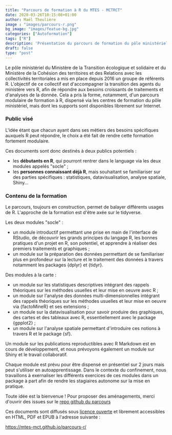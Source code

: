```yaml
---
title: "Parcours de formation à R du MTES - MCTRCT"
date: 2020-03-26T10:15:08+01:00
author: Maël Theulière
image : "images/parcours-r.png"
bg_image: "images/featue-bg.jpg"
categories: ["Autoformation"]
tags: ["R"]
description: 'Présentation du parcours de formation du pôle ministériel du Ministère de la Transition écologique et solidaire et du Ministère de la Cohésion des territoires et des Relations avec les collectivités territoriales'
draft: false
type: "post"
---
```



Le pôle ministériel du Ministère de la Transition écologique et solidaire et du Ministère de la Cohésion des territoires et des Relations avec les collectivités territoriales a mis en place depuis 2016 un groupe de référents R. L'objectif de ce collectif est d'accompagner la transition des agents du ministère vers R, afin de répondre aux besoins croissants de traitements et d'analyses de la donnée. Cela a pris la forme, notamment, d'un parcours modulaire de formation à R, dispensé via les centres de formation du pôle ministériel, mais dont les supports sont disponibles librement sur Internet.


### Public visé

L'idée étant que chacun ayant dans ses métiers des besoins spécifiques auxquels R peut répondre, le choix a été fait de rendre cette formation fortement modulaire.

Ces documents sont donc destinés à deux publics potentiels :

- les **débutants en R**, qui pourront rentrer dans le language via les deux modules appelés "socle" ;
- les **personnes connaissant déjà R**, mais souhaitant se familiariser sur des parties spécifiques : statistiques, datavisualisation, analyse spatiale, Shiny...


### Contenu de la formation

Le parcours, toujours en construction, permet de balayer différents usages de R. L'approche de la formation est d'être axée sur le tidyverse.

Les deux modules "socle" : 

- un module introductif permettant une prise en main de l'interface de RStudio, de découvrir les grands principes du langage R, les bonnes pratiques d'un projet en R, son potentiel, et apprendre à réaliser des premiers traitements et graphiques ;
- un module sur la préparation des données permettant de se familiariser plus en profondeur sur la lecture et le traitement des données à travers notamment les packages {dplyr} et {tidyr}.

Des modules à la carte : 

- un module sur les statistiques descriptives intégrant des rappels théoriques sur les méthodes usuelles et leur mise en oeuvre avec R ;
- un module sur l'analyse des données multi-dimensionnelles intégrant des rappels théoriques sur les méthodes usuelles et leur mise en oeuvre via {factoMineR} et ses extensions ;
- un module sur la datavisualisation pour savoir produire des graphiques, des cartes et des tableaux avec R, essentiellement avec le package {gpplot2} ;
- un module sur l'analyse spatiale permettant d'introduire ces notions à travers R et le package {sf}.

Un module sur les publications reproductibles avec R Markdown est en cours de développement, et nous prévoyons également un module sur Shiny et le travail collaboratif.

Chaque module est prévu pour être dispensé en présentiel sur 2 jours mais peut s'utiliser en autoapprentissage. Dans le contexte du confinement, nous travaillons à exernaliser les différents exercices de ces modules dans un package à part afin de rendre les stagiaires autonome sur la mise en pratique. 

Toute idée est la bienvenue ! Pour proposer des aménagements, merci d'ouvrir des issues sur le [repo github du parcours](https://github.com/MTES-MCT/parcours-r)

Ces documents sont diffusés sous [licence ouverte](https://www.etalab.gouv.fr/wp-content/uploads/2017/04/ETALAB-Licence-Ouverte-v2.0.pdf) et librement accessibles en HTML, PDF et EPUB à l'adresse suivante :

https://mtes-mct.github.io/parcours-r/
